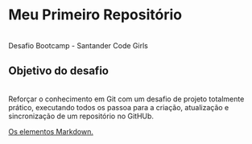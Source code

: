 <h1> Meu Primeiro Repositório </h1>
<br>
Desafio Bootcamp - Santander Code Girls
<br>
<h2>Objetivo do desafio</h2>
<br>
Reforçar o conhecimento em Git com um desafio de projeto totalmente prático, executando todos os passoa para a criação, atualização e sincronização de um repositório no GitHUb.
<br>

<a href="https://www.markdownguide.org/basic-syntax/">Os elementos Markdown.</a>